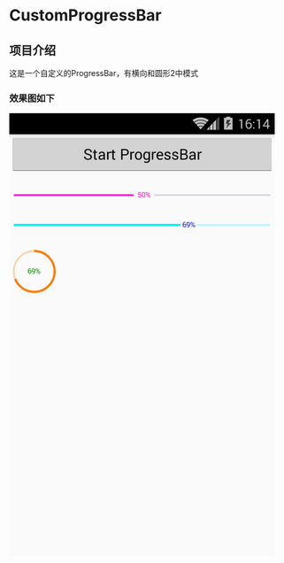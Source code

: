 # CustomProgressBar

## 项目介绍
这是一个自定义的ProgressBar，有横向和圆形2中模式

### 效果图如下

![](img-storage/example.png)
